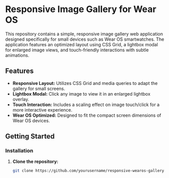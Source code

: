 # Responsive Image Gallery for Wear OS

This repository contains a simple, responsive image gallery web application designed specifically for small devices such as Wear OS smartwatches. The application features an optimized layout using CSS Grid, a lightbox modal for enlarged image views, and touch-friendly interactions with subtle animations.

## Features

- **Responsive Layout:** Utilizes CSS Grid and media queries to adapt the gallery for small screens.
- **Lightbox Modal:** Click any image to view it in an enlarged lightbox overlay.
- **Touch Interaction:** Includes a scaling effect on image touch/click for a more interactive experience.
- **Wear OS Optimized:** Designed to fit the compact screen dimensions of Wear OS devices.

## Getting Started

### Installation

1. **Clone the repository:**

   ```bash
   git clone https://github.com/yourusername/responsive-wearos-gallery.git
